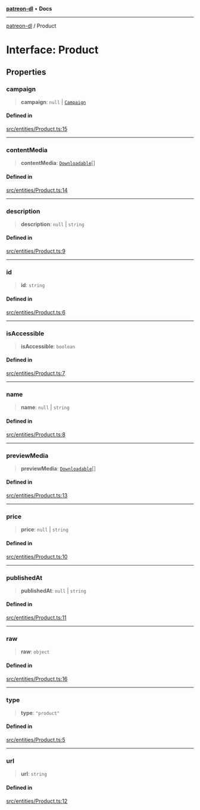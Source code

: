 [**patreon-dl**](../README.md) • **Docs**

***

[patreon-dl](../README.md) / Product

# Interface: Product

## Properties

### campaign

> **campaign**: `null` \| [`Campaign`](Campaign.md)

#### Defined in

[src/entities/Product.ts:15](https://github.com/patrickkfkan/patreon-dl/blob/29c94231b23a7a4c79dabb0a793bbd02deb02932/src/entities/Product.ts#L15)

***

### contentMedia

> **contentMedia**: [`Downloadable`](../type-aliases/Downloadable.md)[]

#### Defined in

[src/entities/Product.ts:14](https://github.com/patrickkfkan/patreon-dl/blob/29c94231b23a7a4c79dabb0a793bbd02deb02932/src/entities/Product.ts#L14)

***

### description

> **description**: `null` \| `string`

#### Defined in

[src/entities/Product.ts:9](https://github.com/patrickkfkan/patreon-dl/blob/29c94231b23a7a4c79dabb0a793bbd02deb02932/src/entities/Product.ts#L9)

***

### id

> **id**: `string`

#### Defined in

[src/entities/Product.ts:6](https://github.com/patrickkfkan/patreon-dl/blob/29c94231b23a7a4c79dabb0a793bbd02deb02932/src/entities/Product.ts#L6)

***

### isAccessible

> **isAccessible**: `boolean`

#### Defined in

[src/entities/Product.ts:7](https://github.com/patrickkfkan/patreon-dl/blob/29c94231b23a7a4c79dabb0a793bbd02deb02932/src/entities/Product.ts#L7)

***

### name

> **name**: `null` \| `string`

#### Defined in

[src/entities/Product.ts:8](https://github.com/patrickkfkan/patreon-dl/blob/29c94231b23a7a4c79dabb0a793bbd02deb02932/src/entities/Product.ts#L8)

***

### previewMedia

> **previewMedia**: [`Downloadable`](../type-aliases/Downloadable.md)[]

#### Defined in

[src/entities/Product.ts:13](https://github.com/patrickkfkan/patreon-dl/blob/29c94231b23a7a4c79dabb0a793bbd02deb02932/src/entities/Product.ts#L13)

***

### price

> **price**: `null` \| `string`

#### Defined in

[src/entities/Product.ts:10](https://github.com/patrickkfkan/patreon-dl/blob/29c94231b23a7a4c79dabb0a793bbd02deb02932/src/entities/Product.ts#L10)

***

### publishedAt

> **publishedAt**: `null` \| `string`

#### Defined in

[src/entities/Product.ts:11](https://github.com/patrickkfkan/patreon-dl/blob/29c94231b23a7a4c79dabb0a793bbd02deb02932/src/entities/Product.ts#L11)

***

### raw

> **raw**: `object`

#### Defined in

[src/entities/Product.ts:16](https://github.com/patrickkfkan/patreon-dl/blob/29c94231b23a7a4c79dabb0a793bbd02deb02932/src/entities/Product.ts#L16)

***

### type

> **type**: `"product"`

#### Defined in

[src/entities/Product.ts:5](https://github.com/patrickkfkan/patreon-dl/blob/29c94231b23a7a4c79dabb0a793bbd02deb02932/src/entities/Product.ts#L5)

***

### url

> **url**: `string`

#### Defined in

[src/entities/Product.ts:12](https://github.com/patrickkfkan/patreon-dl/blob/29c94231b23a7a4c79dabb0a793bbd02deb02932/src/entities/Product.ts#L12)
